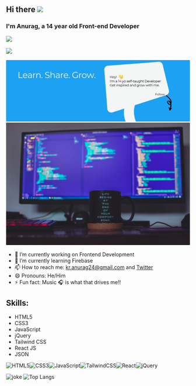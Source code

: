 ## Hi there <img src="https://raw.githubusercontent.com/MartinHeinz/MartinHeinz/master/wave.gif" width="30px">
### I'm Anurag, a 14 year old Front-end Developer 
![](https://komarev.com/ghpvc/?username=kr-anurag)


![](https://raw.githubusercontent.com/seanprashad/slackmoji/master/emoji/blob/blob-dundundun-gif.gif)

![Cover Image](20210718_123202.jpg)
![bg](tudor-baciu-vc3iVL_znJ8-unsplash.jpg)

- 🔭 I’m currently working on Frontend Development
- 🌱 I’m currently learning Firebase
- 📫 How to reach me: kr.anurag24@gmail.com and [Twitter](https://twitter.com/kr_anurag_)
- 😄 Pronouns: He/Him
- ⚡ Fun fact: Music 🎧 is what that drives me!! 

## Skills:
* HTML5
* CSS3
* JavaScript 
* jQuery
* Tailwind CSS
* React JS
* JSON

<img alt="HTML5" src="https://img.shields.io/badge/html5-%23E34F26.svg?style=for-the-badge&logo=html5&logoColor=white"/><img alt="CSS3" src="https://img.shields.io/badge/css3-%231572B6.svg?style=for-the-badge&logo=css3&logoColor=white"/><img alt="JavaScript" src="https://img.shields.io/badge/javascript-%23323330.svg?style=for-the-badge&logo=javascript&logoColor=%23F7DF1E"/><img alt="TailwindCSS" src="https://img.shields.io/badge/tailwindcss-%2338B2AC.svg?style=for-the-badge&logo=tailwind-css&logoColor=white"/><img alt="React" src="https://img.shields.io/badge/react-%2320232a.svg?style=for-the-badge&logo=react&logoColor=%2361DAFB"/><img alt="jQuery" src="https://img.shields.io/badge/jquery-%230769AD.svg?style=for-the-badge&logo=jquery&logoColor=white"/>

![joke](https://readme-jokes.vercel.app/api)
![Top Langs](https://github-readme-stats.vercel.app/api/top-langs/?username=kr-anurag&theme=tokyonight)
